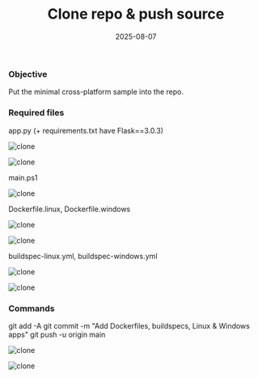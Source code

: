﻿---
title : "Clone repo & push source"
date: 2025-08-07
weight : 2
chapter : false
pre : " <b> 2. </b> "
---
### Objective
Put the minimal cross-platform sample into the repo.

### Required files
app.py (+ requirements.txt have Flask==3.0.3)

![clone](/ThuanWS/images/2-Clonerepo&pushsource/apppyfile.png) 

![clone](/ThuanWS/images/2-Clonerepo&pushsource/requirementtxt.png) 

main.ps1 

![clone](/ThuanWS/images/2-Clonerepo&pushsource/mainps1.png) 

Dockerfile.linux, Dockerfile.windows

![clone](/ThuanWS/images/2-Clonerepo&pushsource/dockerfilelinux.png) 

![clone](/ThuanWS/images/2-Clonerepo&pushsource/docketfilewindows.png) 

buildspec-linux.yml, buildspec-windows.yml

![clone](/ThuanWS/images/2-Clonerepo&pushsource/buildspeclinux.png) 

![clone](/ThuanWS/images/2-Clonerepo&pushsource/buildspecwindows.png) 

### Commands

git add -A
git commit -m "Add Dockerfiles, buildspecs, Linux & Windows apps"
git push -u origin main

![clone](/ThuanWS/images/2-Clonerepo&pushsource/gitpush.png)

![clone](/ThuanWS/images/2-Clonerepo&pushsource/pushfinish.png)